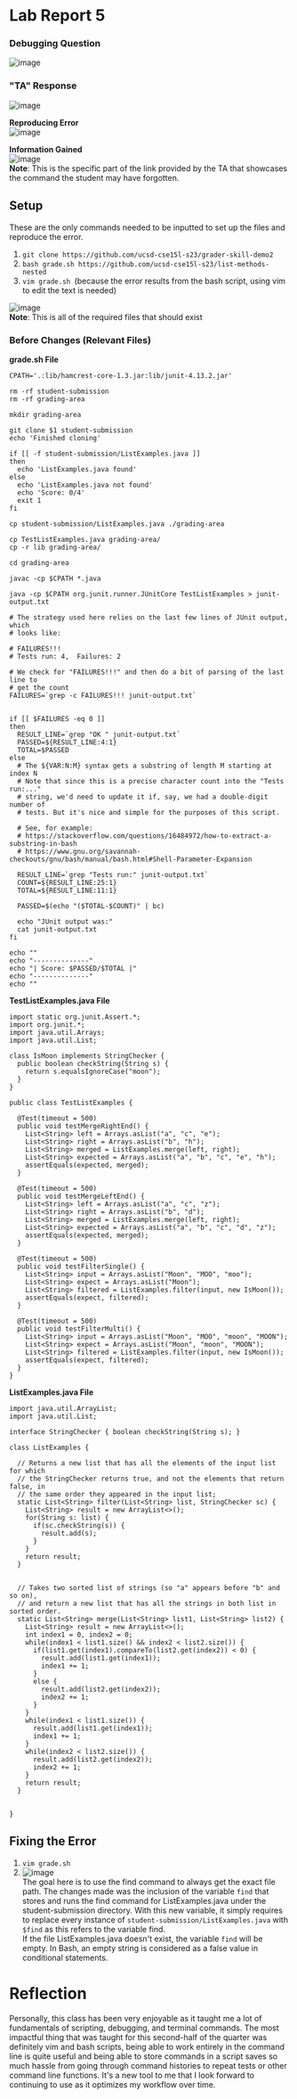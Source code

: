 # Lab Report 5
### Debugging Question
![image](https://github.com/DrFreshPotato/cse15l-lab-reports/assets/57509130/a74cf882-895b-4b3c-89e9-ebbdaaaf780f)  
### "TA" Response  
![image](https://github.com/DrFreshPotato/cse15l-lab-reports/assets/57509130/7590928a-480d-47cb-96dd-4f7944cf1ebc)  

**Reproducing Error**  
![image](https://github.com/DrFreshPotato/cse15l-lab-reports/assets/57509130/02e1cafa-fbd9-4026-8fbf-85980804e190)  

**Information Gained**  
![image](https://github.com/DrFreshPotato/cse15l-lab-reports/assets/57509130/e78c8fa0-6869-4bac-8f19-6e4c5a7c1ae4)  
**Note**: This is the specific part of the link provided by the TA that showcases the command the student may have forgotten.  

## Setup  
These are the only commands needed to be inputted to set up the files and reproduce the error.
1. `git clone https://github.com/ucsd-cse15l-s23/grader-skill-demo2`  
2. `bash grade.sh https://github.com/ucsd-cse15l-s23/list-methods-nested`  
3. `vim grade.sh `(because the error results from the bash script, using vim to edit the text is needed)

![image](https://github.com/DrFreshPotato/cse15l-lab-reports/assets/57509130/3ef0650f-c099-4d21-a8c8-f3017862e96a)  
**Note**: This is all of the required files that should exist
### Before Changes (Relevant Files)
**grade.sh File**  
``` 
CPATH='.:lib/hamcrest-core-1.3.jar:lib/junit-4.13.2.jar'

rm -rf student-submission
rm -rf grading-area

mkdir grading-area

git clone $1 student-submission
echo 'Finished cloning'

if [[ -f student-submission/ListExamples.java ]]
then
  echo 'ListExamples.java found'
else
  echo 'ListExamples.java not found'
  echo 'Score: 0/4'
  exit 1
fi

cp student-submission/ListExamples.java ./grading-area

cp TestListExamples.java grading-area/
cp -r lib grading-area/

cd grading-area

javac -cp $CPATH *.java

java -cp $CPATH org.junit.runner.JUnitCore TestListExamples > junit-output.txt

# The strategy used here relies on the last few lines of JUnit output, which
# looks like:

# FAILURES!!!
# Tests run: 4,  Failures: 2

# We check for "FAILURES!!!" and then do a bit of parsing of the last line to
# get the count
FAILURES=`grep -c FAILURES!!! junit-output.txt`


if [[ $FAILURES -eq 0 ]]
then
  RESULT_LINE=`grep "OK " junit-output.txt`
  PASSED=${RESULT_LINE:4:1}
  TOTAL=$PASSED
else
  # The ${VAR:N:M} syntax gets a substring of length M starting at index N
  # Note that since this is a precise character count into the "Tests run:..."
  # string, we'd need to update it if, say, we had a double-digit number of
  # tests. But it's nice and simple for the purposes of this script.

  # See, for example:
  # https://stackoverflow.com/questions/16484972/how-to-extract-a-substring-in-bash
  # https://www.gnu.org/savannah-checkouts/gnu/bash/manual/bash.html#Shell-Parameter-Expansion

  RESULT_LINE=`grep "Tests run:" junit-output.txt`
  COUNT=${RESULT_LINE:25:1}
  TOTAL=${RESULT_LINE:11:1}

  PASSED=$(echo "($TOTAL-$COUNT)" | bc)

  echo "JUnit output was:"
  cat junit-output.txt
fi

echo ""
echo "--------------"
echo "| Score: $PASSED/$TOTAL |"
echo "--------------"
echo ""
```  
**TestListExamples.java File**  
```
import static org.junit.Assert.*;
import org.junit.*;
import java.util.Arrays;
import java.util.List;

class IsMoon implements StringChecker {
  public boolean checkString(String s) {
    return s.equalsIgnoreCase("moon");
  }
}

public class TestListExamples {

  @Test(timeout = 500)
  public void testMergeRightEnd() {
    List<String> left = Arrays.asList("a", "c", "e");
    List<String> right = Arrays.asList("b", "h");
    List<String> merged = ListExamples.merge(left, right);
    List<String> expected = Arrays.asList("a", "b", "c", "e", "h");
    assertEquals(expected, merged);
  }

  @Test(timeout = 500)
  public void testMergeLeftEnd() {
    List<String> left = Arrays.asList("a", "c", "z");
    List<String> right = Arrays.asList("b", "d");
    List<String> merged = ListExamples.merge(left, right);
    List<String> expected = Arrays.asList("a", "b", "c", "d", "z");
    assertEquals(expected, merged);
  }

  @Test(timeout = 500)
  public void testFilterSingle() {
    List<String> input = Arrays.asList("Moon", "MOO", "moo");
    List<String> expect = Arrays.asList("Moon");
    List<String> filtered = ListExamples.filter(input, new IsMoon());
    assertEquals(expect, filtered);
  }

  @Test(timeout = 500)
  public void testFilterMulti() {
    List<String> input = Arrays.asList("Moon", "MOO", "moon", "MOON");
    List<String> expect = Arrays.asList("Moon", "moon", "MOON");
    List<String> filtered = ListExamples.filter(input, new IsMoon());
    assertEquals(expect, filtered);
  }
}
```  
**ListExamples.java File**  
```
import java.util.ArrayList;
import java.util.List;

interface StringChecker { boolean checkString(String s); }

class ListExamples {

  // Returns a new list that has all the elements of the input list for which
  // the StringChecker returns true, and not the elements that return false, in
  // the same order they appeared in the input list;
  static List<String> filter(List<String> list, StringChecker sc) {
    List<String> result = new ArrayList<>();
    for(String s: list) {
      if(sc.checkString(s)) {
        result.add(s);
      }
    }
    return result;
  }


  // Takes two sorted list of strings (so "a" appears before "b" and so on),
  // and return a new list that has all the strings in both list in sorted order.
  static List<String> merge(List<String> list1, List<String> list2) {
    List<String> result = new ArrayList<>();
    int index1 = 0, index2 = 0;
    while(index1 < list1.size() && index2 < list2.size()) {
      if(list1.get(index1).compareTo(list2.get(index2)) < 0) {
        result.add(list1.get(index1));
        index1 += 1;
      }
      else {
        result.add(list2.get(index2));
        index2 += 1;
      }
    }
    while(index1 < list1.size()) {
      result.add(list1.get(index1));
      index1 += 1;
    }
    while(index2 < list2.size()) {
      result.add(list2.get(index2));
      index2 += 1;
    }
    return result;
  }


}
```  

## Fixing the Error  
1. `vim grade.sh`
2. ![image](https://github.com/DrFreshPotato/cse15l-lab-reports/assets/57509130/23693757-d781-4587-add1-9d8891dc1c08)  
The goal here is to use the find command to always get the exact file path. The changes made was the inclusion of the variable `find` that stores and runs the find command for ListExamples.java under the student-submission directory. With this new variable, it simply requires to replace every instance of `student-submission/ListExamples.java` with `$find` as this refers to the variable find.  
If the file ListExamples.java doesn't exist, the variable `find` will be empty. In Bash, an empty string is considered as a false value in conditional statements.  

# Reflection
Personally, this class has been very enjoyable as it taught me a lot of fundamentals of scripting, debugging, and terminal commands. The most impactful thing that was taught for this second-half of the quarter was definitely vim and bash scripts, being able to work entirely in the command line is quite useful and being able to store commands in a script saves so much hassle from going through command histories to repeat tests or other command line functions. It's a new tool to me that I look forward to continuing to use as it optimizes my workflow over time.
